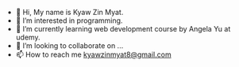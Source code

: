 - 👋 Hi, My name is Kyaw Zin Myat.
- 👀 I’m interested in programming.
- 🌱 I’m currently learning web development course by Angela Yu at udemy.
- 💞️ I’m looking to collaborate on ...
- 📫 How to reach me kyawzinmyat8@gmail.com

<!---
olland0/olland0 is a ✨ special ✨ repository because its `README.md` (this file) appears on your GitHub profile.
You can click the Preview link to take a look at your changes.
--->
